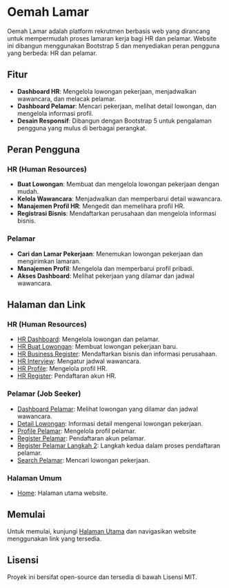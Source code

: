 # Oemah Lamar

Oemah Lamar adalah platform rekrutmen berbasis web yang dirancang untuk mempermudah proses lamaran kerja bagi HR dan pelamar. Website ini dibangun menggunakan Bootstrap 5 dan menyediakan peran pengguna yang berbeda: HR dan pelamar.

## Fitur

- **Dashboard HR**: Mengelola lowongan pekerjaan, menjadwalkan wawancara, dan melacak pelamar.
- **Dashboard Pelamar**: Mencari pekerjaan, melihat detail lowongan, dan mengelola informasi profil.
- **Desain Responsif**: Dibangun dengan Bootstrap 5 untuk pengalaman pengguna yang mulus di berbagai perangkat.

## Peran Pengguna

### HR (Human Resources)
- **Buat Lowongan**: Membuat dan mengelola lowongan pekerjaan dengan mudah.
- **Kelola Wawancara**: Menjadwalkan dan memperbarui detail wawancara.
- **Manajemen Profil HR**: Mengedit dan memelihara profil HR.
- **Registrasi Bisnis**: Mendaftarkan perusahaan dan mengelola informasi bisnis.

### Pelamar
- **Cari dan Lamar Pekerjaan**: Menemukan lowongan pekerjaan dan mengirimkan lamaran.
- **Manajemen Profil**: Mengelola dan memperbarui profil pribadi.
- **Akses Dashboard**: Melihat pekerjaan yang dilamar dan jadwal wawancara.

## Halaman dan Link
### HR (Human Resources)
- [HR Dashboard](https://sandrocods.github.io/front-end-oemah-lamar/hr-dashbord.html): Mengelola lowongan dan pelamar.
- [HR Buat Lowongan](https://sandrocods.github.io/front-end-oemah-lamar/hr-buat-lowongan.html): Membuat lowongan pekerjaan baru.
- [HR Business Register](https://sandrocods.github.io/front-end-oemah-lamar/hr-business-register.html): Mendaftarkan bisnis dan informasi perusahaan.
- [HR Interview](https://sandrocods.github.io/front-end-oemah-lamar/hr-interview.html): Mengatur jadwal wawancara.
- [HR Profile](https://sandrocods.github.io/front-end-oemah-lamar/hr-profile.html): Mengelola profil HR.
- [HR Register](https://sandrocods.github.io/front-end-oemah-lamar/hr-register.html): Pendaftaran akun HR.

### Pelamar (Job Seeker)
- [Dashboard Pelamar](https://sandrocods.github.io/front-end-oemah-lamar/dashboard-pelamar.html): Melihat lowongan yang dilamar dan jadwal wawancara.
- [Detail Lowongan](https://sandrocods.github.io/front-end-oemah-lamar/detail-lowongan.html): Informasi detail mengenai lowongan pekerjaan.
- [Profile Pelamar](https://sandrocods.github.io/front-end-oemah-lamar/profile-pelamar.html): Mengelola profil pelamar.
- [Register Pelamar](https://sandrocods.github.io/front-end-oemah-lamar/register-pelamar.html): Pendaftaran akun pelamar.
- [Register Pelamar Langkah 2](https://sandrocods.github.io/front-end-oemah-lamar/register-pelamar2.html): Langkah kedua dalam proses pendaftaran pelamar.
- [Search Pelamar](https://sandrocods.github.io/front-end-oemah-lamar/search-pelamar.html): Mencari lowongan pekerjaan.

### Halaman Umum
- [Home](https://sandrocods.github.io/front-end-oemah-lamar/index.html): Halaman utama website.

## Memulai

Untuk memulai, kunjungi [Halaman Utama](https://sandrocods.github.io/front-end-oemah-lamar/index.html) dan navigasikan website menggunakan link yang tersedia.

## Lisensi

Proyek ini bersifat open-source dan tersedia di bawah Lisensi MIT.
